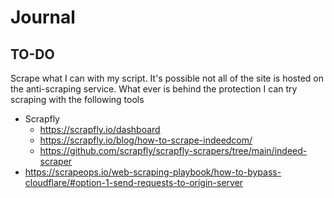 # Journal

## TO-DO

Scrape what I can with my script. It's possible not all of the site is hosted on the anti-scraping service. What ever is behind the protection I can try scraping with the following tools
- Scrapfly
    - https://scrapfly.io/dashboard
    - https://scrapfly.io/blog/how-to-scrape-indeedcom/
    - https://github.com/scrapfly/scrapfly-scrapers/tree/main/indeed-scraper
- https://scrapeops.io/web-scraping-playbook/how-to-bypass-cloudflare/#option-1-send-requests-to-origin-server